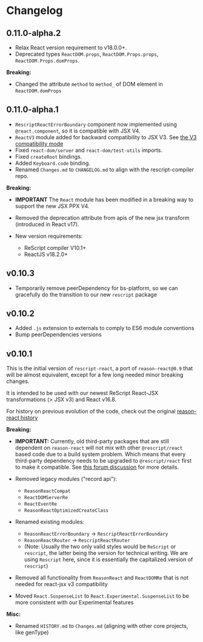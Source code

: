 # Changelog

## 0.11.0-alpha.2

- Relax React version requirement to v18.0.0+.
- Deprecated types `ReactDOM.props`, `ReactDOM.Props.props`, `ReactDOM.Props.domProps`.

**Breaking:**

- Changed the attribute `method` to `method_` of DOM element in `ReactDOM.domProps`

## 0.11.0-alpha.1

- `RescriptReactErrorBoundary` component now implemented using `@react.component`, so it is compatible with JSX V4.
- `ReactV3` module added for backward compatibility to JSX V3. See [the V3 compatibility mode](https://github.com/rescript-lang/syntax/blob/master/cli/JSXV4.md)
- Fixed `react-dom/server` and `react-dom/test-utils` imports.
- Fixed `createRoot` bindings.
- Added `Keyboard.code` binding.
- Renamed `Changes.md` to `CHANGELOG.md` to align with the rescript-compiler repo.

**Breaking:**

- **IMPORTANT** The `React` module has been modified in a breaking way to support the new JSX PPX V4.

- Removed the deprecation attribute from apis of the new jsx transform (introduced in React v17).

- New version requirements:

  - ReScript compiler V10.1+
  - ReactJS v18.2.0+

## v0.10.3

- Temporarily remove peerDependency for bs-platform, so we can gracefully do the transition to our new `rescript` package

## v0.10.2

- Added `.js` extension to externals to comply to ES6 module conventions
- Bump peerDependencies versions

## v0.10.1

This is the initial version of `rescript-react`, a port of `reason-react@0.9` that will be almost equivalent, except for a few long needed minor breaking changes.

It is intended to be used with our newest ReScript React-JSX transformations (> JSX v3) and React v16.8.

For history on previous evolution of the code, check out the original [reason-react history](https://github.com/reasonml/reason-react/blob/master/HISTORY.md)

**Breaking:**

- **IMPORTANT:** Currently, old third-party packages that are still dependent on `reason-react` will not mix with other `@rescript/react` based code due to a build system problem. Which means that every third-party dependency needs to be upgraded to `@rescript/react` first to make it compatible. See [this forum discussion](https://forum.rescript-lang.org/t/discussion-reason-react-rescript-react-migration-path/1086) for more details.

- Removed legacy modules ("record api"):

  - `ReasonReactCompat`
  - `ReactDOMServerRe`
  - `ReactEventRe`
  - `ReasonReactOptimizedCreateClass`

- Renamed existing modules:

  - `ReasonReactErrorBoundary` -> `RescriptReactErrorBoundary`
  - `ReasonReactRouter` -> `RescriptReactRouter`
  - (Note: Usually the two only valid styles would be `ReScript` or `rescript`, the latter being the version for technical writing. We are using `Rescript` here, since it is essentially the capitalized version of `rescript`)

- Removed all functionality from `ReasonReact` and `ReactDOMRe` that is not needed for react-jsx v3 compatibility
- Moved `React.SuspenseList` to `React.Experimental.SuspenseList` to be more consistent with our Experimental features

**Misc:**

- Renamed `HISTORY.md` to `Changes.md` (aligning with other core projects, like genType)

